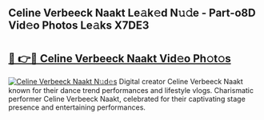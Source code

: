 ## Celine Verbeeck Naakt Le𝚊k𝚎d N𝚞𝚍e - Part-o8D Vid𝚎o Photos Le𝚊ks X7DE3

# <h2><a href="http://fb8kbx.evod.top/?m=Celine+Verbeeck+Naakt">🔗 👉🔴 Celine Verbeeck Naakt Vid𝚎o Ph𝚘t𝚘s</a></h2>

[![Celine Verbeeck Naakt N𝚞d𝚎s](https://i.imgur.com/8V9OHl7.gif)](http://fb8kbx.evod.top/?m=Celine+Verbeeck+Naakt)
Digital creator Celine Verbeeck Naakt known for their dance trend performances and lifestyle vlogs. Charismatic performer Celine Verbeeck Naakt, celebrated for their captivating stage presence and entertaining performances. 
